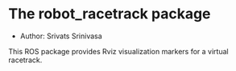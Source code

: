 # The robot_racetrack package

- Author: Srivats Srinivasa

This ROS package provides Rviz visualization markers for a virtual racetrack.
